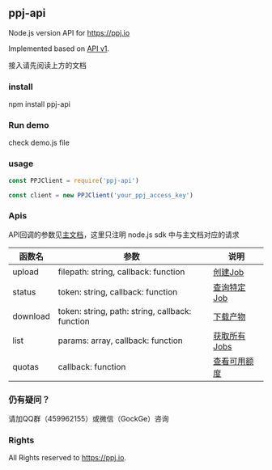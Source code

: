 ## ppj-api

Node.js version API for https://ppj.io

Implemented based on [API v1](https://ppninja.github.io/saas-docs/#introduction).

接入请先阅读上方的文档

### install

npm install ppj-api

### Run demo

check demo.js file


### usage

``` javascript
const PPJClient = require('ppj-api')

const client = new PPJClient('your_ppj_access_key')
```

### Apis

API回调的参数见[主文档](https://ppninja.github.io/saas-docs/#introduction)，这里只注明 node.js sdk 中与主文档对应的请求

函数名|参数|说明
---|---|---
upload|filepath: string, callback: function|[创建Job](https://ppninja.github.io/saas-docs/#create)
status|token: string, callback: function|[查询特定Job](https://ppninja.github.io/saas-docs/#show)
download|token: string, path: string, callback: function|[下载产物](https://ppninja.github.io/saas-docs/#download)
list|params: array, callback: function|[获取所有Jobs](https://ppninja.github.io/saas-docs/#list)
quotas|callback: function|[查看可用额度](https://ppninja.github.io/saas-docs/#quotas)

### 仍有疑问？
请加QQ群（459962155）或微信（GockGe）咨询

### Rights
All Rights reserved to https://ppj.io.
